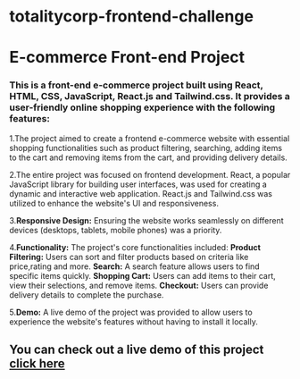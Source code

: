 # totalitycorp-frontend-challenge

# E-commerce Front-end Project
### This is a front-end e-commerce project built using React, HTML, CSS, JavaScript, React.js and Tailwind.css. It provides a user-friendly online shopping experience with the following features:
1.The project aimed to create a frontend e-commerce website with essential shopping functionalities such as product filtering, searching, adding items to the cart and removing items from the cart, and providing delivery details.

2.The entire project was focused on frontend development. React, a popular JavaScript library for building user interfaces, was used for creating a dynamic and interactive web application. React.js and Tailwind.css was utilized to enhance the website's UI and responsiveness.

3.**Responsive Design:**  Ensuring the website works seamlessly on different devices (desktops, tablets, mobile phones) was a priority.

4.**Functionality:**  The project's core functionalities included:
**Product Filtering:** Users can sort and filter products based on criteria like price,rating and more.
**Search:** A search feature allows users to find specific items quickly.
**Shopping Cart:** Users can add items to their cart, view their selections, and remove items.
**Checkout:** Users can provide delivery details to complete the purchase.

5.**Demo:** A live demo of the project was provided to allow users to experience the website's features without having to install it locally.

## You can check out a live demo of this project [click here](https://s-mart-ashim.netlify.app/)
